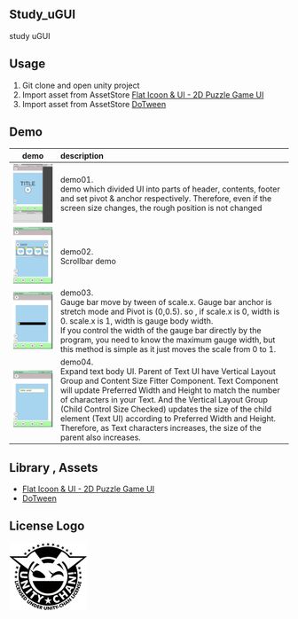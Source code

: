 ## Study_uGUI
study uGUI

## Usage
1. Git clone and open unity project
2. Import asset from AssetStore
[Flat Icoon & UI - 2D Puzzle Game UI](https://assetstore.unity.com/packages/2d/gui/icons/flat-icoon-ui-2d-puzzle-game-ui-69370)
3. Import asset from AssetStore [DoTween](https://assetstore.unity.com/packages/tools/animation/dotween-hotween-v2-27676)

## Demo
|demo|description|
|:--:|:--|
|![demo](ReadmeResource/demo01.gif)|demo01.<br>demo which divided UI into parts of header, contents, footer and set pivot & anchor respectively. Therefore, even if the screen size changes, the rough position is not changed|
|![demo](ReadmeResource/demo02.gif)|demo02.<br>Scrollbar demo|
|![demo](ReadmeResource/demo03.gif)|demo03.<br>Gauge bar move by tween of scale.x. Gauge bar anchor is stretch mode and Pivot is (0,0.5). so , if scale.x is 0, width is 0. scale.x is 1, width is gauge body width.<br>If you control the width of the gauge bar directly by the program, you need to know the maximum gauge width, but this method is simple as it just moves the scale from 0 to 1.|
|![demo](ReadmeResource/demo04.gif)|demo04.<br>Expand text body UI. Parent of Text UI have Vertical Layout Group and Content Size Fitter Component. Text Component will update Preferred Width and Height to match the number of characters in your Text. And the Vertical Layout Group (Child Control Size Checked) updates the size of the child element (Text UI) according to Preferred Width and Height. Therefore, as Text characters increases, the size of the parent  also increases.|


## Library , Assets
* [Flat Icoon & UI - 2D Puzzle Game UI](https://assetstore.unity.com/packages/2d/gui/icons/flat-icoon-ui-2d-puzzle-game-ui-69370)
* [DoTween](https://assetstore.unity.com/packages/tools/animation/dotween-hotween-v2-27676)


## License Logo

![logo](logo.png)
